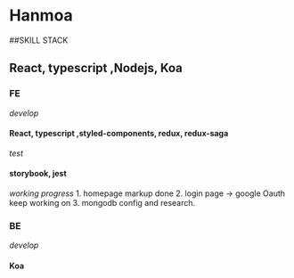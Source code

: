 # Hanmoa

##SKILL STACK 
## React, typescript ,Nodejs, Koa

### FE 
  *develop*
  #### React, typescript ,styled-components, redux, redux-saga
  *test*
  #### storybook, jest
  *working progress*
    1. homepage markup done 
    2. login page -> google Oauth keep working on 
    3. mongodb config and research. 
### BE
  *develop*
  #### Koa

